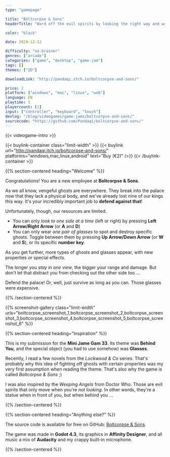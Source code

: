```yaml
---
type: "gamepage"

title: "Boltcorpse & Sons"
headerTitle: "Ward off the evil spirits by looking the right way and wearing the right goggles."

color: "black"

date: 2024-12-12

difficulty: "no-brainer"
genres: ["arcade"]
categories: ["game", "desktop", "game-jam"]
tags: []
themes: ["2D"]

downloadLink: "http://pandaqi.itch.io/boltcorpse-and-sons/"

price: 2
platform: ["windows", "mac", "linux", "web"]
language: EN
playtime: 5
playercount: [1]
input: ["controller", "keyboard", "touch"]
devlog: "/blog/videogames/game-jams/boltcorpse-and-sons/"
sourcecode: "https://github.com/Pandaqi/boltcorpse-and-sons/"
---
```


{{< videogame-intro >}}

{{< buylink-container class="limit-width" >}}
{{< buylink url="http://pandaqi.itch.io/boltcorpse-and-sons/" platforms="windows,mac,linux,android" text="Buy (&euro;2)" />}} 
{{< /buylink-container >}}

{{% section-centered heading="Welcome" %}}

Congratulations! You are a new employee at **Boltcorpse & Sons**.

As we all know, vengeful ghosts are everywhere. They break into the palace now that they lack a physical body, and we've already lost nine of our kings this way. It's your incredibly important job to **defend against that**!

Unfortunately, though, our resources are limited. 

* You can only *look to one side at a time* (left or right) by pressing **Left Arrow/Right Arrow** (or **A** and **D**)
* You can only wear *one pair of glasses* to spot and destroy specific ghosts. Toggle between them by pressing **Up Arrow/Down Arrow** (or **W** and **S**), or its specific **number key**.

As you get further, more types of ghosts and glasses appear, with new properties or special effects. 

The longer you *stay in one view*, the bigger your range and damage. But don't let that distract you from checking out the other side too ...

Defend the palace! Or, well, just survive as long as you can. Those glasses were expensive.

{{% /section-centered %}}

{{% screenshot-gallery class="limit-width" urls="boltcorpse_screenshot_1,boltcorpse_screenshot_2,boltcorpse_screenshot_3,boltcorpse_screenshot_4,boltcorpse_screenshot_5,boltcorpse_screenshot_6" %}}

{{% section-centered heading="Inspiration" %}}

This is my submission for the **Mini Jame Gam 33**. Its theme was **Behind You**, and the special object (you had to use somehow) was **Glasses**.

Recently, I read a few novels from the *Lockwood & Co* series. That's probably why this idea of fighting off ghosts with certain properties was my very first assumption when reading the theme. That's also why the game is called *Boltcorpse & Sons* ;)

I was also inspired by the *Weeping Angels* from Doctor Who. Those are evil spirits that only move when you're *not looking*. In other words, they're a statue when in front of you, but when behind you ...

{{% /section-centered %}}

{{% section-centered heading="Anything else?" %}}

The source code is available for free on GitHub: [Boltcorpse & Sons](https://github.com/Pandaqi/boltcorpse-and-sons/).

The game was made in **Godot 4.3**, its graphics in **Affinity Designer**, and all music a mix of **Audacity** and my crappy built-in microphone.

{{% /section-centered %}}